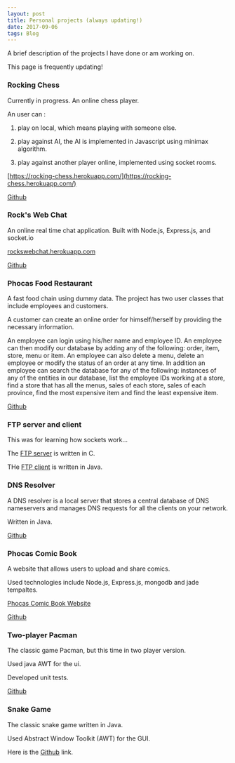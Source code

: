 ```yaml
---
layout: post
title: Personal projects (always updating!)
date: 2017-09-06
tags: Blog   
---
```


A brief description of the projects I have done or am working on. 

This page is frequently updating!

### Rocking Chess
Currently in progress. An online chess player. 

An user can :

1. play on local, which means playing with someone else.

2. play against AI, the AI is implemented in Javascript using minimax algorithm.

3. play against another player online, implemented using socket rooms. 

[https://rocking-chess.herokuapp.com/](https://rocking-chess.herokuapp.com/)

[Github](https://github.com/rockthebesr/rocking-chess)

### Rock's Web Chat
An online real time chat application. Built with Node.js, Express.js, and socket.io

[rockswebchat.herokuapp.com](rockswebchat.herokuapp.com)

[Github](https://github.com/rockthebesr/RocksWebChat)

### Phocas Food Restaurant
A fast food chain using dummy data. The project has two user classes that include employees and customers.

A customer can create an online order for himself/herself by providing the necessary information.

An employee can login using his/her name and employee ID. An employee can then modify our database by adding any of the following: order, item, store, menu or item. An employee can also delete a menu, delete an employee or modify the status of an order at any time. In addition an employee can search the database for any of the following: instances of any of the entities in our database, list the employee IDs working at a store, find a store that has all the menus, sales of each store, sales of each province, find the most expensive item and find the least expensive item.

[Github](https://github.com/rockthebesr/PhocasFoodRestaurant)


### FTP server and client
This was for learning how sockets work...

The [FTP server](https://github.com/rockthebesr/FTP-Server) is written in C.

THe [FTP client](https://github.com/rockthebesr/FTP-Client) is written in Java.

### DNS Resolver
A DNS resolver is a local server that stores a central database of DNS nameservers and manages DNS requests for all the clients on your network.

Written in Java.

[Github](https://github.com/rockthebesr/DNS-Resolver)

### Phocas Comic Book
A website that allows users to upload and share comics. 

Used technologies include Node.js, Express.js, mongodb and jade tempaltes.

[Phocas Comic Book Website](http://phocascomics.herokuapp.com)

[Github](https://github.com/rockthebesr/PhocasComicBook)

### Two-player Pacman
The classic game Pacman, but this time in two player version.

Used java AWT for the ui.

Developed unit tests.
  
[Github](https://github.com/rockthebesr/Snake)

### Snake Game
The classic snake game written in Java.

Used Abstract Window Toolkit (AWT) for the GUI.

Here is the [Github](https://github.com/rockthebesr/Snake) link.





